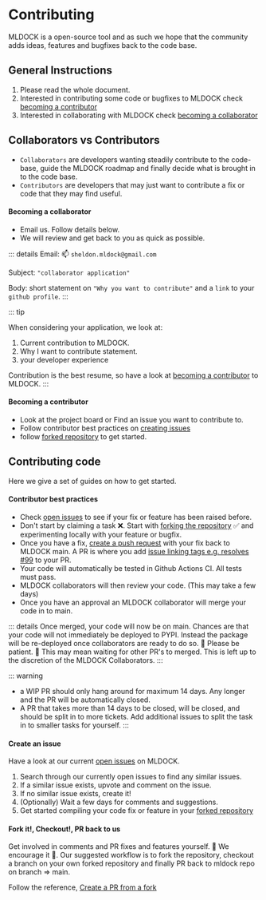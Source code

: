 # Contributing

MLDOCK is a open-source tool and as such we hope that the community adds ideas, features and bugfixes back to the code base.

## General Instructions

1. Please read the whole document.
2. Interested in contributing some code or bugfixes to MLDOCK check [becoming a contributor](contributing.md#becoming-a-contributor)
3. Interested in collaborating with MLDOCK check [becoming a collaborator](contributing.md#becoming-a-collaborator)

## Collaborators vs Contributors

- `Collaborators` are developers wanting steadily contribute to the code-base,  guide the MLDOCK roadmap and finally decide what is brought in to the code base.
- `Contributors` are developers that may just want to contribute a fix or code that they may find useful.

#### Becoming a collaborator
- Email us. Follow details below.
- We will review and get back to you as quick as possible.

::: details
Email: 📫 `sheldon.mldock@gmail.com`

Subject: `"collaborator application"`

Body: short statement on `"Why you want to contribute"` and a `link` to your `github profile`.
:::

::: tip

When considering your application, we look at:
1. Current contribution to MLDOCK.
2. Why I want to contribute statement.
3. your developer experience

Contribution is the best resume, so have a look at [becoming a contributor](contributing.md#becoming-a-contributor) to MLDOCK.
:::

#### Becoming a contributor
- Look at the project board or Find an issue you want to contribute to.
- Follow contributor best practices on [creating issues](contributing.md#create-an-issue)
- follow [forked repository](contributing.md#fork-it-checkout-pr-back-to-us) to get started.


## Contributing code

Here we give a set of guides on how to get started.

#### Contributor best practices
- Check [open issues](https://github.com/mldock/mldock/issues) to see if your fix or feature has been raised before.
- Don't start by claiming a task :x:. Start with [forking the repository](contributing.md#fork-it-checkout-pr-back-to-us) :white_check_mark: and experimenting locally with your feature or bugfix.
- Once you have a fix, [create a push request](https://docs.github.com/en/github/collaborating-with-pull-requests/proposing-changes-to-your-work-with-pull-requests/creating-a-pull-request) with your fix back to MLDOCK main. A PR is where you add [issue linking tags e.g. resolves #99](https://docs.github.com/en/issues/tracking-your-work-with-issues/linking-a-pull-request-to-an-issue) to your PR.
- Your code will automatically be tested in Github Actions CI. All tests must pass.
- MLDOCK collaborators will then review your code. (This may take a few days)
- Once you have an approval an MLDOCK collaborator will merge your code in to main.

::: details
Once merged, your code will now be on main. Chances are that your code will not immediately be deployed to PYPI. Instead the package will be re-deployed once collaborators are ready to do so. 🙏 Please be patient. 🙏 This may mean waiting for other PR's to merged. This is left up to the discretion of the MLDOCK Collaborators.
:::

::: warning
- a WIP PR should only hang around for maximum 14 days. Any longer and the PR will be automatically closed.
- A PR that takes more than 14 days to be closed, will be closed, and should be split in to more tickets. Add additional issues to split the task in to smaller tasks for yourself.
:::

#### Create an issue

Have a look at our current [open issues](https://github.com/mldock/mldock/issues) on MLDOCK.

1. Search through our currently open issues to find any similar issues.
2. If a similar issue exists, upvote and comment on the issue.
3. If no similar issue exists, create it!
4. (Optionally) Wait a few days for comments and suggestions.
5. Get started compiling your code fix or feature in your [forked repository](contributing.md#fork-it-checkout-pr-back-to-us)

#### Fork it!, Checkout!, PR back to us

Get involved in comments and PR fixes and features yourself. :tada: We encourage it :whale:. 
Our suggested workflow is to fork the repository, checkout a branch on your own forked repository and finally PR back to mldock repo on branch => main.

Follow the reference, [Create a PR from a fork](https://docs.github.com/en/github/collaborating-with-issues-and-pull-requests/creating-a-pull-request-from-a-fork)
 